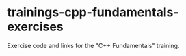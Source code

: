 # trainings-cpp-fundamentals-exercises
Exercise code and links for the "C++ Fundamentals" training.
